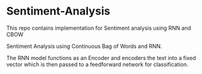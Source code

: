 # Sentiment-Analysis
This repo contains implementation for Sentiment analysis using RNN and CBOW

Sentiment Analysis using Continuous Bag of Words and RNN.

The RNN model functions as an Encoder and encoders the text into a fixed vector which is then passed to a feedforward network for classification. 
